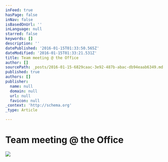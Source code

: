 ```yaml
---
inFeed: true
hasPage: false
inNav: false
isBasedOnUrl: ''
inLanguage: null
starred: false
keywords: []
description: ''
datePublished: '2016-01-15T01:33:50.565Z'
dateModified: '2016-01-15T01:33:21.531Z'
title: Team meeting @ the Office
author: []
sourcePath: _posts/2016-01-15-6829caac-3e92-487b-abac-db94eaab6349.md
published: true
authors: []
publisher:
  name: null
  domain: null
  url: null
  favicon: null
_context: 'http://schema.org'
_type: Article

---
```

# Team meeting @ the Office
![](https://s3-us-west-2.amazonaws.com/the-grid-img/p/b9f367d7158b398fecae25cf679d86a40337db05.png)